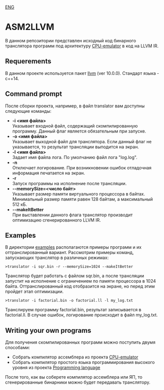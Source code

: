 [ENG](Readme_en.md)
# ASM2LLVM
В данном репозитории представлен исходный код бинарного транслятора программ под архитектуру [CPU-emulator](https://github.com/Nechda/CPU-emulator) в код на LLVM IR.
## Requerements
В данном проекте используется пакет [llvm](https://github.com/llvm/llvm-project) (ver 10.0.0). Стандарт языка - c++14.
## Command prompt
После сборки проекта, например, в файл translator вам доступны следующие команды:
* **-i <имя файла>**  
Указывает входной файл, содержащий скомпилированную программу. Данный флаг является обязательным при запуске.
* **-o <имя файла>**  
Указывает выходной файл для транслятора. Если данный флаг не указывается, то результат трансляции выподится на экран.
* **-l <имя файла>**  
Задает имя файла лога. По умолчанию файл лога "log.log".
* **-n**  
Отключает логирование. При возникновении ошибок отладочная информация печатается на экран.
* **-r**  
Запуск программы на исполнение после трансляции.
* **--memorySize=<число байт>**  
Указывает размер памяти виртуального процессора в байтах. Минимальный размер памяти равен 128 байтам, а максимальный 512 кБ.
* **--makeItBetter**  
При выставлении данного флага транслятор производит оптимизацию сгенерированного LLVM IR.


## Examples
В директории [examples](https://github.com/Nechda/ASM2LLVM/tree/main/examples) располагаются примеры программ и их оттранслированный вариант. Рассмотрим примеры команд, запускающих транслятор в различных режимах:

    >translator -i sqr.bin -r --memorySize=1024 --makeItBetter
Транслятор будет работать с файлом sqr.bin, а после трансляции запустит на исполнение с ограничением по памяти процессора в 1024 байта. Оттранслированный код отобразится на экране, но перед этим пройдет этап оптимизации.

    >translator -i factorial.bin -o factorial.ll -l my_log.txt
Транслируем программу factorial.bin, результат записывается в factorial.ll. В случае ошибок, логирование происходит в файл my_log.txt.

## Writing your own programs
Для получения скомпилированных программ можно поступить двумя способами:
* Собрать компилятор ассемблера из проекта [CPU-emulator](https://github.com/Nechda/CPU-emulator)
* Собрать компилятор простого языка программирования высокого уровня из проекта [Programming language](https://github.com/Nechda/Techno_track/tree/master/Programming%20language)

После того, как вы соберете компилятор ассемблера или ЯП, то сгенерированные бинарники можно будет передавать транслятору.
